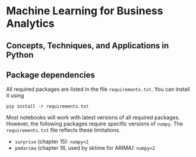 # Machine Learning for Business Analytics
## Concepts, Techniques, and Applications in Python



## Package dependencies
All required packages are listed in the file `requirements.txt`. You can install it using 
```
pip install -r requirements.txt
```
Most notebooks will work with latest versions of all required packages. However, the following packages require specific versions of `numpy`. The `requirements.txt` file reflects these limitations.

- `surprise` (chapter 15): `numpy<2`
- `pmdarima` (chapter 18, used by sktime for ARIMA): `numpy<2`